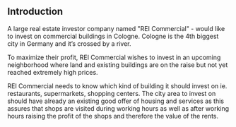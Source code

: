 ## Introduction

A large real estate investor company named "REI Commercial" - would like to invest 
on commercial buildings in Cologne. Cologne is the 4th biggest city in Germany and 
it’s crossed by a river. 

To maximize their profit, REI Commercial wishes to invest 
in an upcoming neighborhood where land and existing buildings are on the raise but 
not yet reached extremely high prices. 

REI Commercial needs to know which kind of 
building it should invest on ie. restaurants, supermarkets, shopping centers. The 
city area to invest on should have already an existing good offer of housing and 
services as this assures that shops are visited during working hours as well as 
after working hours raising the profit of the shops and therefore the value of the 
rents.

